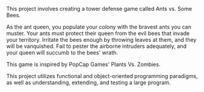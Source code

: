 This project involves creating a tower defense game called Ants vs. Some Bees.

As the ant queen, you populate your colony with the bravest ants you can muster. Your ants must protect their queen from the evil bees that invade your territory. Irritate the bees enough by throwing leaves at them, and they will be vanquished. Fail to pester the airborne intruders adequately, and your queen will succumb to the bees' wrath. 

This game is inspired by PopCap Games' Plants Vs. Zombies.


This project utilizes functional and object-oriented programming paradigms, as well as understanding, extending, and testing a large program.
